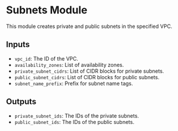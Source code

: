 # Subnets Module

This module creates private and public subnets in the specified VPC.

## Inputs

- `vpc_id`: The ID of the VPC.
- `availability_zones`: List of availability zones.
- `private_subnet_cidrs`: List of CIDR blocks for private subnets.
- `public_subnet_cidrs`: List of CIDR blocks for public subnets.
- `subnet_name_prefix`: Prefix for subnet name tags.

## Outputs

- `private_subnet_ids`: The IDs of the private subnets.
- `public_subnet_ids`: The IDs of the public subnets.
